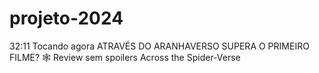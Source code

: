 # projeto-2024

32:11
Tocando agora
ATRAVÉS DO ARANHAVERSO SUPERA O PRIMEIRO FILME? 🕸️ Review sem spoilers Across the Spider-Verse

